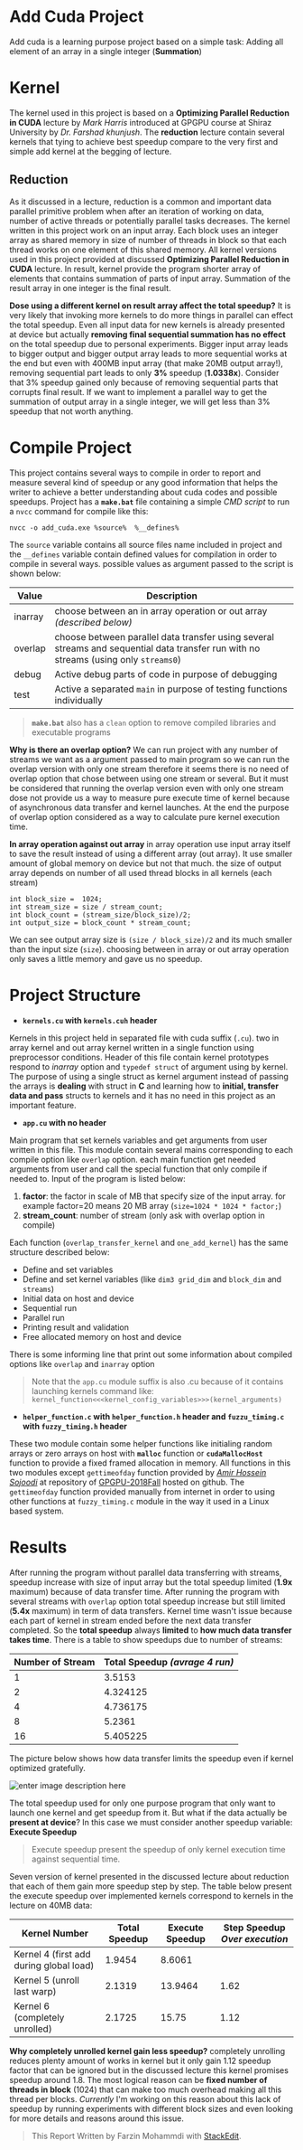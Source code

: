 
# Add Cuda Project
Add cuda is a learning purpose project based on a simple task: Adding all element of an array in a single integer (**Summation**)

# Kernel
The kernel used in this project is based on a **Optimizing Parallel Reduction in CUDA** lecture by *Mark Harris* introduced at GPGPU course at Shiraz University by *Dr. Farshad khunjush*. The **reduction** lecture contain several kernels that tying to achieve best speedup compare to the very first and simple add kernel at the begging of lecture.

## Reduction
As it discussed in a lecture, reduction is a common and important data parallel primitive problem when after an iteration of working on data, number of active threads or potentially parallel tasks decreases.
The kernel written in this project work on an input array. Each block uses an integer array as shared memory in size of number of threads in block so that each thread works on one element of this shared memory. All kernel versions used in this project provided at discussed **Optimizing Parallel Reduction in CUDA** lecture.
In result, kernel provide the program shorter array of elements that contains summation of parts of input array. Summation of the result array in one integer is the final result. 

**Dose using a different kernel on result array affect the total speedup?**
It is very likely that invoking more kernels to do more things in parallel can effect the total speedup. Even all input data for new kernels is already presented at device but actually **removing final sequential summation has no effect** on the total speedup due to personal experiments. Bigger input array leads to bigger output and bigger output array leads to more sequential works at the end but even with 400MB input array (that make 20MB output array!), removing sequential part leads to only **3%** speedup (**1.0338x**). Consider that 3% speedup gained only because of removing sequential parts that corrupts final result. If we want to implement a parallel way to get the summation of output array in a single integer, we will get less than 3% speedup that not worth anything.

# Compile Project 
This project contains several ways to compile in order to report and measure several kind of speedup or any good information that helps the writer to achieve a better understanding about cuda codes and possible speedups.
Project has a **`make.bat`** file containing a simple *CMD script* to run a `nvcc` command for compile like this:

    nvcc -o add_cuda.exe %source%  %__defines%

The `source` variable contains all source files name included in project and the `__defines` variable contain defined values for compilation in order to compile in several ways.
possible values as argument passed to the script is shown below:

Value | Description 
--------- | --------- 
inarray | choose between an in array operation or out array *(described below)* 
overlap | choose between parallel data transfer using several streams and sequential data transfer run with no streams (using only `streams0`) 
debug | Active debug parts of code in purpose of debugging 
test | Active a separated `main` in purpose of testing functions individually 

> **`make.bat`** also has a `clean` option to remove compiled libraries and
> executable programs

**Why is there an overlap option?** 
We can run project with any number of streams we want as a argument passed to main program so we can run the overlap version with only one stream therefore it seems there is no need of overlap option that chose between using one stream or several. But it must be considered that running the overlap version even with only one stream dose not provide us a way to measure pure execute time of kernel because of asynchronous data transfer and kernel launches. At the end the purpose of overlap option considered as a way to calculate pure kernel execution time.

**In array operation against out array**
in array operation use input array itself to save the result instead of using a different array (out array). It use smaller amount of global memory on device but not that much. the size of output array depends on number of all used thread blocks in all kernels (each stream)

    int block_size =  1024;
    int stream_size = size / stream_count;
    int block_count = (stream_size/block_size)/2;
    int output_size = block_count * stream_count;

We can see output array size is `(size / block_size)/2` and its much smaller than the input size (`size`). choosing between in array or out array operation only saves a little memory and gave us no speedup.

# Project Structure

 - **`kernels.cu` with `kernels.cuh` header**

Kernels in this project held in separated file with cuda suffix (`.cu`). two in array kernel and out array kernel written in a single function using preprocessor conditions. Header of this file contain kernel prototypes respond to *inarray* option and `typedef struct` of argument using by kernel. The purpose of using a single struct as kernel argument instead of passing the arrays is **dealing** with struct in **C** and learning how to **initial, transfer data and pass** structs to kernels and it has no need in this project as an important feature.

 - **`app.cu` with no header**

Main program that set kernels variables and get arguments from user written in this file. This module contain several mains corresponding to each compile option like `overlap` option. each main function get needed arguments from user and call the special function that only compile if needed to. Input of the program is listed below:

 1. **factor**: the factor in scale of MB that specify size of the input array. for example factor=20 means 20 MB array (`size=1024 * 1024 * factor;`) 
 2. **stream_count**: number of stream (only ask with overlap option in compile)

Each function (`overlap_transfer_kernel` and `one_add_kernel`) has the same structure described below:

 - Define and set variables
 - Define and set kernel variables (like `dim3 grid_dim` and `block_dim` and `streams`)
 - Initial data on host and device
 - Sequential run
 - Parallel run	
 - Printing result and validation
 - Free allocated memory on host and device

There is some informing line that print out some information about compiled options like `overlap` and `inarray` option

> Note that the `app.cu` module suffix is also .cu because of it contains launching kernels command like: `kernel_function<<<kernel_config_variables>>>(kernel_arguments)`

 - **`helper_function.c` with `helper_function.h` header and `fuzzu_timing.c` with `fuzzy_timing.h` header**

These two module contain some helper functions like initialing random arrays or zero arrays on host with **`malloc`** function or **`cudaMallocHost`** function to provide a fixed framed allocation in memory. All functions in this two modules except `gettimeofday` function provided by [*Amir Hossein Sojoodi*](https://github.com/amirsojoodi) at repository of [GPGPU-2018Fall](https://github.com/amirsojoodi/GPGPU-2018Fall) hosted on github. The `gettimeofday` function provided manually from internet in order to using other functions at `fuzzy_timing.c` module in the way it used in a Linux based system.

# Results
After running the program without parallel data transferring with streams, speedup increase with size of input array but the total speedup limited (**1.9x** maximum) because of data transfer time. After running the program with several streams with `overlap` option total speedup increase but still limited (**5.4x** maximum) in term of data transfers. Kernel time wasn't issue because each part of kernel in stream ended before the next data transfer completed. So the **total speedup** always **limited** to **how much data transfer takes time**.  There is a table to show speedups due to number of streams:

Number of Stream | Total Speedup *(avrage 4 run)*
--------- | ----------
1 | 3.5153
2 | 4.324125
4 | 4.736175
8 | 5.2361
16 | 5.405225 

The picture below shows how data transfer limits the speedup even if kernel optimized gratefully.
  
![enter image description here](https://lh3.googleusercontent.com/fUjqjBH-aeqoBE2bouhbKSf2KxlbwhafCItJAMOzPMtoAeuI6b5aRNcLrJftMBauDx-ABIjlzg37 "Visual Profiler - Parallel run of 16 stream")

The total speedup used for only one purpose program that only want to launch one kernel and get speedup from it. But what if the data actually be **present at device**? In this case we must consider another speedup variable: **Execute Speedup**

> Execute speedup present the speedup of only kernel execution time
> against sequential time.

Seven version of kernel presented in the discussed lecture about reduction that each of them gain more speedup step by step. The table below present the execute speedup over implemented kernels correspond to kernels in the lecture on 40MB data:

Kernel Number | Total Speedup | Execute Speedup | Step Speedup *Over execution*
--------- | --------- | --------- | ---------
Kernel 4 (first add during global load) | 1.9454 | 8.6061 |
Kernel 5 (unroll last warp) | 2.1319 | 13.9464 | 1.62
Kernel 6 (completely unrolled) | 2.1725 | 15.75 | 1.12

**Why completely unrolled kernel gain less speedup?**
completely unrolling reduces plenty amount of works in kernel but it only gain 1.12 speedup factor that can be ignored but in the discussed lecture this kernel promises speedup around 1.8. The most logical reason can be **fixed number of threads in block** (1024) that can make too much overhead making all this thread per blocks. *Currently* I'm working on this reason about this lack of speedup by running experiments with different block sizes and even looking for more details and reasons around this issue.


> This Report Written by Farzin Mohammdi with [StackEdit](https://stackedit.io/).

